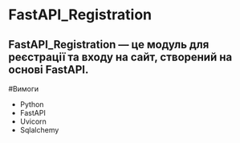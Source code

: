 # FastAPI_Registration

## FastAPI_Registration — це модуль для реєстрації та входу на сайт, створений на основі FastAPI.

#Вимоги
* Python
* FastAPI
* Uvicorn
* Sqlalchemy
